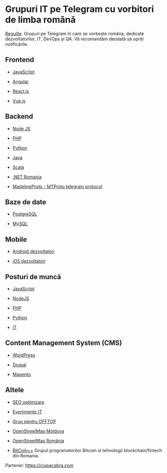 Grupuri IT pe Telegram cu vorbitori de limba română
===================

[Regulile](https://github.com/js-ro/it-telegram/blob/master/RULES.md). Grupuri pe Telegram în care se vorbește româna, dedicate dezvoltatorilor, IT, DevOps și QA.
Vă recomandăm deodată să opriți notificările.

## Frontend

+ [JavaScript](https://t.me/js_ro)

+ [Angular](https://t.me/js_ro)

+ [React.js](https://t.me/js_ro)

+ [Vue.js](https://t.me/js_ro)

## Backend

+ [Node JS](https://t.me/js_ro)

+ [PHP](https://t.me/php_ro)

+ [Python](https://t.me/python_ro)

+ [Java](https://t.me/java_ro)

+ [Scala](https://t.me/scala_ro)

+ [.NET Romania](https://t.me/dotnetromania)

+ [MadelineProto - MTProto telegram protocol](https://t.me/joinchat/B2gdShXph2zFHkXcCGemZQ)

## Baze de date

 + [PostgreSQL](https://t.me/postgresql_ro)
 
 + [MySQL](https://t.me/mysql_ro)

## Mobile

+ [Android dezvoltatori](https://t.me/ro_android)

+ [iOS dezvoltatori](https://t.me/ro_ios)

## Posturi de muncă

+ [JavaScript](https://t.me/js_ro)

+ [NodeJS](https://t.me/js_ro)

+ [PHP](https://t.me/php_job)

+ [Python](https://t.me/python_job)

+ [IT](https://t.me/jobs_it_ro)

## Content Management System (CMS)

+ [WordPress](https://t.me/wordpress_ro)

+ [Drupal](https://t.me/drupal_ro)

+ [Magento](https://t.me/magento_ro)

## Altele

+ [SEO optimizare](https://t.me/seo_ro)

+ [Evenimente IT](https://t.me/evenimente_it_ro)

+ [Grup pentru OFFTOP](https://t.me/holywars_ro)

+ [OpenStreetMap Moldova](https://t.me/OSMMoldova)

+ [OpenStreetMap România](https://t.me/OSMRomania)

+ [BitCoin++](https://t.me/bitcoinplusplus) Grupul programatorilor Bitcoin si tehnologii blockchain/fintech din Romania.

Partener: https://ciupacabra.com
